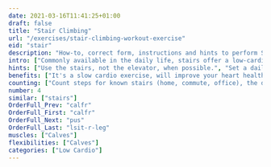 ```yaml
---
date: 2021-03-16T11:41:25+01:00
draft: false
title: "Stair Climbing"
url: "/exercises/stair-climbing-workout-exercise"
eid: "stair"
description: "How-to, correct form, instructions and hints to perform Stair Climbing. Similar exercises and video demo"
intro: ["Commonly available in the daily life, stairs offer a low-cardio exercise, easy to do without any planning or even sportswear."]
hints: ["Use the stairs, not the elevator, when possible.", "Set a daily goal for climbing floors.", "Use the stairs as a warmup exercise."]
benefits: ["It's a slow cardio exercise, will improve your heart health.", "Builds endurance.", "Effectively burns calories, helps reducing weight."]
counting: ["Count steps for known stairs (home, commute, office), the define a monthly goal of steps.", "Set a minimum of daily floors to climb.", "Measure or assume the height of floors, define how many are needed to climb the Everest, set such goal for a given period.", "If you don't have a smartwatch to count stairs: in a controlled environment put a basket on the ground floor with small objects inside, take one upstairs every time you climb, and count the results in the end of the day."]
number: 4
similar: ["stairs"]
OrderFull_Prev: "calfr"
OrderFull_First: "calfr"
OrderFull_Next: "pus"
OrderFull_Last: "lsit-r-leg"
muscles: ["Calves"]
flexibilities: ["Calves"]
categories: ["Low Cardio"]
---
```


